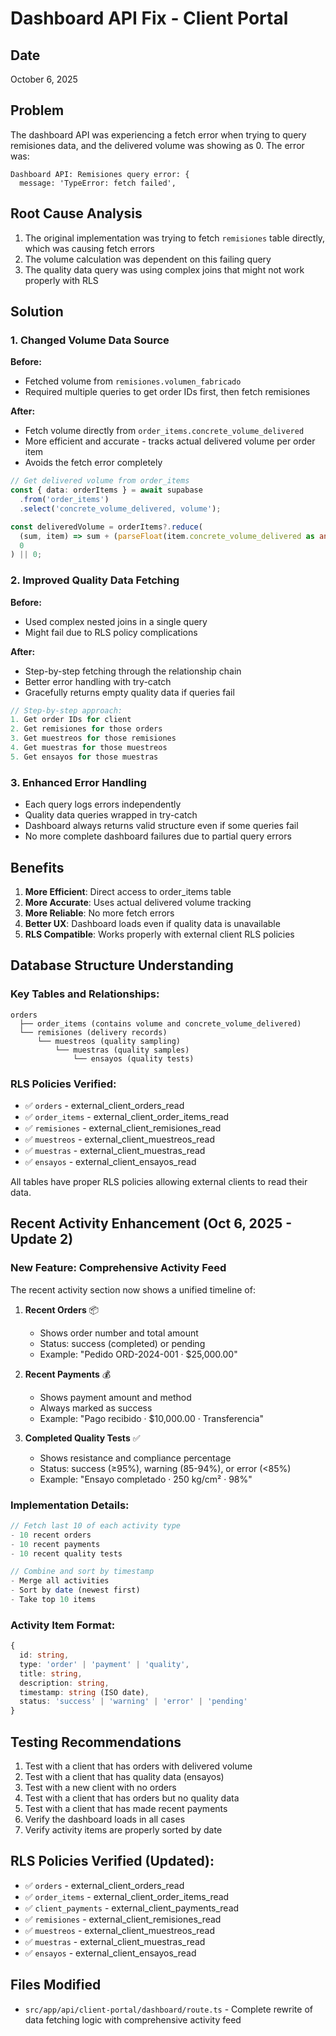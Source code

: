 # Dashboard API Fix - Client Portal

## Date
October 6, 2025

## Problem
The dashboard API was experiencing a fetch error when trying to query remisiones data, and the delivered volume was showing as 0. The error was:
```
Dashboard API: Remisiones query error: {
  message: 'TypeError: fetch failed',
```

## Root Cause Analysis
1. The original implementation was trying to fetch `remisiones` table directly, which was causing fetch errors
2. The volume calculation was dependent on this failing query
3. The quality data query was using complex joins that might not work properly with RLS

## Solution

### 1. Changed Volume Data Source
**Before:**
- Fetched volume from `remisiones.volumen_fabricado`
- Required multiple queries to get order IDs first, then fetch remisiones

**After:**
- Fetch volume directly from `order_items.concrete_volume_delivered`
- More efficient and accurate - tracks actual delivered volume per order item
- Avoids the fetch error completely

```typescript
// Get delivered volume from order_items
const { data: orderItems } = await supabase
  .from('order_items')
  .select('concrete_volume_delivered, volume');

const deliveredVolume = orderItems?.reduce(
  (sum, item) => sum + (parseFloat(item.concrete_volume_delivered as any) || 0),
  0
) || 0;
```

### 2. Improved Quality Data Fetching
**Before:**
- Used complex nested joins in a single query
- Might fail due to RLS policy complications

**After:**
- Step-by-step fetching through the relationship chain
- Better error handling with try-catch
- Gracefully returns empty quality data if queries fail

```typescript
// Step-by-step approach:
1. Get order IDs for client
2. Get remisiones for those orders
3. Get muestreos for those remisiones
4. Get muestras for those muestreos
5. Get ensayos for those muestras
```

### 3. Enhanced Error Handling
- Each query logs errors independently
- Quality data queries wrapped in try-catch
- Dashboard always returns valid structure even if some queries fail
- No more complete dashboard failures due to partial query errors

## Benefits

1. **More Efficient**: Direct access to order_items table
2. **More Accurate**: Uses actual delivered volume tracking
3. **More Reliable**: No more fetch errors
4. **Better UX**: Dashboard loads even if quality data is unavailable
5. **RLS Compatible**: Works properly with external client RLS policies

## Database Structure Understanding

### Key Tables and Relationships:
```
orders
  ├── order_items (contains volume and concrete_volume_delivered)
  └── remisiones (delivery records)
      └── muestreos (quality sampling)
          └── muestras (quality samples)
              └── ensayos (quality tests)
```

### RLS Policies Verified:
- ✅ `orders` - external_client_orders_read
- ✅ `order_items` - external_client_order_items_read  
- ✅ `remisiones` - external_client_remisiones_read
- ✅ `muestreos` - external_client_muestreos_read
- ✅ `muestras` - external_client_muestras_read
- ✅ `ensayos` - external_client_ensayos_read

All tables have proper RLS policies allowing external clients to read their data.

## Recent Activity Enhancement (Oct 6, 2025 - Update 2)

### New Feature: Comprehensive Activity Feed

The recent activity section now shows a unified timeline of:

1. **Recent Orders** 📦
   - Shows order number and total amount
   - Status: success (completed) or pending
   - Example: "Pedido ORD-2024-001 · $25,000.00"

2. **Recent Payments** 💰
   - Shows payment amount and method
   - Always marked as success
   - Example: "Pago recibido · $10,000.00 · Transferencia"

3. **Completed Quality Tests** ✅
   - Shows resistance and compliance percentage
   - Status: success (≥95%), warning (85-94%), or error (<85%)
   - Example: "Ensayo completado · 250 kg/cm² · 98%"

### Implementation Details:

```typescript
// Fetch last 10 of each activity type
- 10 recent orders
- 10 recent payments  
- 10 recent quality tests

// Combine and sort by timestamp
- Merge all activities
- Sort by date (newest first)
- Take top 10 items
```

### Activity Item Format:
```typescript
{
  id: string,
  type: 'order' | 'payment' | 'quality',
  title: string,
  description: string,
  timestamp: string (ISO date),
  status: 'success' | 'warning' | 'error' | 'pending'
}
```

## Testing Recommendations

1. Test with a client that has orders with delivered volume
2. Test with a client that has quality data (ensayos)
3. Test with a new client with no orders
4. Test with a client that has orders but no quality data
5. Test with a client that has made recent payments
6. Verify the dashboard loads in all cases
7. Verify activity items are properly sorted by date

## RLS Policies Verified (Updated):
- ✅ `orders` - external_client_orders_read
- ✅ `order_items` - external_client_order_items_read  
- ✅ `client_payments` - external_client_payments_read
- ✅ `remisiones` - external_client_remisiones_read
- ✅ `muestreos` - external_client_muestreos_read
- ✅ `muestras` - external_client_muestras_read
- ✅ `ensayos` - external_client_ensayos_read

## Files Modified
- `src/app/api/client-portal/dashboard/route.ts` - Complete rewrite of data fetching logic with comprehensive activity feed

